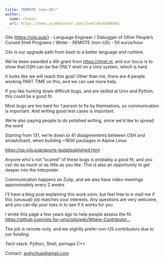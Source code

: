 ```yaml
---
title: "REMOTE (non-US)"
author:
  name: chubot
  url: https://news.ycombinator.com/item?id=45446865
---
```

Oils (<a href="https:&#x2F;&#x2F;oils.pub&#x2F;" rel="nofollow">https:&#x2F;&#x2F;oils.pub&#x2F;</a>) - Language Engineer &#x2F; Debugger of Other People’s Cursed Shell Programs &#x2F; Writer - REMOTE (non-US) - 50 euros&#x2F;hour

Oils is our upgrade path from bash to a better language and runtime.

We’ve been awarded a 4th grant from <a href="https:&#x2F;&#x2F;nlnet.nl" rel="nofollow">https:&#x2F;&#x2F;nlnet.nl</a>, and our focus is to show that OSH can be the ONLY shell on a Unix system, which is hard

It looks like we will reach this goal!  Other than me, there are 4 people working PART TIME on this, and we can use more help.

If you like hunting down difficult bugs, and are skilled at Unix and Python, this could be a good fit.

Most bugs are too hard for 1 person to fix by themselves, so communication is important.  And writing good test cases is important.

We’re also paying people to do polished writing, since we&#x27;d like to spread the word

Starting from 131, we’re down to 41 disagreements between OSH and sh&#x2F;ash&#x2F;bash, when building ~1600 packages in Alpine Linux

<a href="https:&#x2F;&#x2F;op.oils.pub&#x2F;aports-build&#x2F;published.html" rel="nofollow">https:&#x2F;&#x2F;op.oils.pub&#x2F;aports-build&#x2F;published.html</a>

Anyone who&#x27;s not “scared” of these bugs is probably a good fit, and you can do as much or as little as you like.  This is also an opportunity to get deeper into the interpreter

Communication happens on Zulip, and we also have video meetings approximately every 2 weeks

I&#x27;ll have a blog post explaining this work soon, but feel free to e-mail me if this (unusual) job matches your interests. Any questions are very welcome, and you can dip your toes in to see if it works for you

I wrote this page a few years ago to help people assess the fit: <a href="https:&#x2F;&#x2F;github.com&#x2F;oils-for-unix&#x2F;oils&#x2F;wiki&#x2F;Where-Contributors-Have-Problems" rel="nofollow">https:&#x2F;&#x2F;github.com&#x2F;oils-for-unix&#x2F;oils&#x2F;wiki&#x2F;Where-Contributor...</a>

The job is remote-only, and we slightly prefer non-US contributors due to our funding

Tech stack: Python, Shell, perhaps C++

Contact: andychup@gmail.com
<JobApplication />
